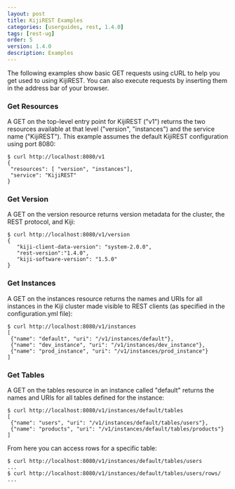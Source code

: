 ```yaml
---
layout: post
title: KijiREST Examples
categories: [userguides, rest, 1.4.0]
tags: [rest-ug]
order: 5
version: 1.4.0
description: Examples
---
```


The following examples show basic GET requests using cURL to help you get used to using KijiREST.
You can also execute requests by inserting them in the address bar of your browser.

### Get Resources

A GET on the top-level entry point for KijiREST ("v1") returns the two resources available
at that level ("version", "instances") and the service name ("KijiREST"). This example
assumes the default KijiREST configuration using port 8080:

    $ curl http://localhost:8080/v1
    {
     "resources": [ "version", "instances"],
     "service": "KijiREST"
    }

### Get Version

A GET on the version resource returns version metadata for the cluster, the REST protocol,
and Kiji:

    $ curl http://localhost:8080/v1/version
    {
       "kiji-client-data-version": "system-2.0.0",
       "rest-version":"1.4.0",
       "kiji-software-version": "1.5.0"
    }

### Get Instances

A GET on the instances resource returns the names and URIs for all instances in the Kiji cluster
made visible to REST clients (as specified in the configuration.yml file):

    $ curl http://localhost:8080/v1/instances
    [
     {"name": "default", "uri": "/v1/instances/default"},
     {"name": "dev_instance", "uri": "/v1/instances/dev_instance"},
     {"name": "prod_instance", "uri": "/v1/instances/prod_instance"}
    ]

### Get Tables

A GET on the tables resource in an instance called "default" returns
the names and URIs for all tables defined for the instance:

    $ curl http://localhost:8080/v1/instances/default/tables
    [
     {"name": "users", "uri": "/v1/instances/default/tables/users"},
     {"name": "products", "uri": "/v1/instances/default/tables/products"}
    ]

From here you can access rows for a specific table:

    $ curl http://localhost:8080/v1/instances/default/tables/users
    ...
    $ curl http://localhost:8080/v1/instances/default/tables/users/rows/
    ...
